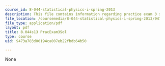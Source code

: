 ```yaml
---
course_id: 8-044-statistical-physics-i-spring-2013
description: This file contains information regarding practice exam 3 solution.
file_location: /coursemedia/8-044-statistical-physics-i-spring-2013/9473a783d00194ca007eb22fbdb64b50_MIT8_044S14_praexam3sol_03.pdf
file_type: application/pdf
layout: pdf
title: 8.044s13 PracExam3Sol
type: course
uid: 9473a783d00194ca007eb22fbdb64b50

---
```

None